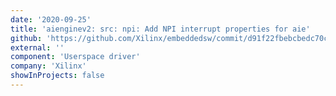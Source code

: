 ```yaml
---
date: '2020-09-25'
title: 'aienginev2: src: npi: Add NPI interrupt properties for aie'
github: 'https://github.com/Xilinx/embeddedsw/commit/d91f22fbebcbedc70c99ab74e2f882d6acfc2f33'
external: ''
component: 'Userspace driver'
company: 'Xilinx'
showInProjects: false
---
```

